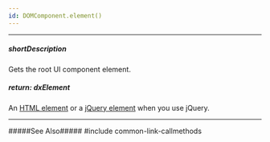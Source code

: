 ```yaml
---
id: DOMComponent.element()
---
```

---
##### shortDescription
Gets the root UI component element.

##### return: dxElement
An <a href="https://developer.mozilla.org/en-US/docs/Web/API/HTMLElement" target="_blank">HTML element</a> or a <a href="http://api.jquery.com/Types/#jQuery" target="_blank">jQuery element</a> when you use jQuery.

---
#####See Also#####
#include common-link-callmethods